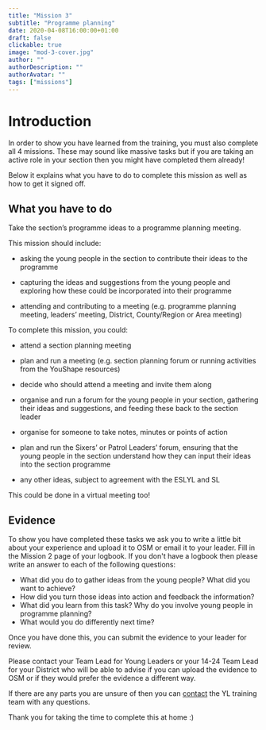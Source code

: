 ```yaml
---
title: "Mission 3"
subtitle: "Programme planning"
date: 2020-04-08T16:00:00+01:00
draft: false
clickable: true
image: "mod-3-cover.jpg"
author: ""
authorDescription: ""
authorAvatar: ""
tags: ["missions"]
---
```


# Introduction

In order to show you have learned from the training, you must also complete all 4 missions. These may sound like massive tasks but if you are taking an active role in your section then you might have completed them already!

Below it explains what you have to do to complete this mission as well as how to get it signed off.

## What you have to do

Take the section’s programme ideas to a programme planning meeting.

This mission should include:

- asking the young people in the section to contribute their ideas to the programme

- capturing the ideas and suggestions from the young people and exploring how these could be incorporated into their programme

- attending and contributing to a meeting (e.g. programme planning meeting, leaders’ meeting, District, County/Region or Area meeting)

To complete this mission, you could:

- attend a section planning meeting

- plan and run a meeting (e.g. section planning forum or running activities from the YouShape resources)

- decide who should attend a meeting and invite them along

- organise and run a forum for the young people in your section, gathering their ideas and suggestions, and feeding these back to the section leader

- organise for someone to take notes, minutes or points of action

- plan and run the Sixers’ or Patrol Leaders’ forum, ensuring that the young people in the section understand how they can input their ideas into the section programme

- any other ideas, subject to agreement with the ESLYL and SL

This could be done in a virtual meeting too!

## Evidence

To show you have completed these tasks we ask you to write a little bit about your experience and upload it to OSM or email it to your leader. Fill in the Mission 2 page of your logbook. If you don't have a logbook then please write an answer to each of the following questions:

- What did you do to gather ideas from the young people? What did you want to achieve?
- How did you turn those ideas into action and feedback the information?
- What did you learn from this task? Why do you involve young people in programme planning?
- What would you do differently next time?

Once you have done this, you can submit the evidence to your leader for review.

Please contact your Team Lead for Young Leaders or your 14-24 Team Lead for your District who will be able to advise if you can upload the evidence to OSM or if they would prefer the evidence a different way.

If there are any parts you are unsure of then you can [contact](/contact) the YL training team with any questions.

Thank you for taking the time to complete this at home :)
